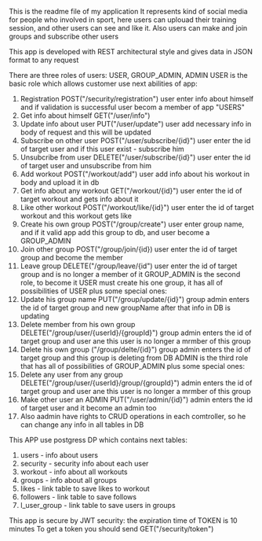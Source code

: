 This is the readme file of my application 
It represents kind of social media for people who involved in sport, here users can uplouad their training session, and other users can see and like it. Also users can make and join groups and subscribe other users

This app is developed with REST architectural style and gives data in JSON format to any request

There are three roles of users: USER, GROUP_ADMIN, ADMIN
USER is the basic role which allows customer use next abilities of app:
1. Registration POST("/security/registration") user enter info about himself and if validation is successful user becom a member of app "USERS"
2. Get info about himself GET("/user/info")
3. Update info about user PUT("/user/update") user add necessary info in body of request and this will be updated
4. Subscribe on other user POST("/user/subscribe/{id}") user enter the id of target user and if this user exist - subscribe him
5. Unsubcribe from user DELETE("/user/subscribe/{id}") user enter the id of target user and unsubscribe from him
6. Add workout POST("/workout/add") user add info about his workout in body and upload it in db
7. Get info about any workout GET("/workout/{id}") user enter the id of target workout and gets info about it
8. Like other workout POST("/workout/like/{id}") user enter the id of target workout and this workout gets like
9. Create his own group POST("/group/create") user enter group name, and if it valid app add this group to db, and user become a GROUP_ADMIN
10. Join other group POST("/group/join/{id}) user enter the id of target group and become the member
11. Leave group DELETE("/group/leave/{id") user enter the id of target group and is no longer a member of it
GROUP_ADMIN is the second role, to become it USER must create his one group, it has all of possibilities of USER plus some special ones:
1. Update his group name PUT("/group/update/{id}") group admin enters the id of target group and new groupName after that info in DB is updating
2. Delete member from his own group DELETE("/group/user/{userId}/{groupId}") group admin enters the id of target group and user ane this user is no longer a mrmber of this group
3. Delete his own group ("/group/delte/{id}") group admin enters the id of target group and this group is deleting from DB
ADMIN is the third role that has all of possibilities of GROUP_ADMIN plus some special ones:
1. Delete any user from any group DELETE("/group/user/{userId}/group/{groupId}") admin enters the id of target group and user ane this user is no longer a mrmber of this group
2. Make other user an ADMIN PUT("/user/admin/{id}") admin enters the id of target user and it become an admin too
3. Also aadmin have rights to CRUD operations in each comtroller, so he can change any info in all tables in DB
   
This APP use postgress DP which contains next tables:
1. users - info about users
2. security - security info about each user
3. workout - info about all workouts
4. groups - info about all groups
5. likes - link table to save likes to workout
6. followers - link table to save follows
7. l_user_group - link table to save users in groups

This app is secure by JWT security:
the expiration time of TOKEN is 10 minutes
To get a token you should send GET("/security/token") 
